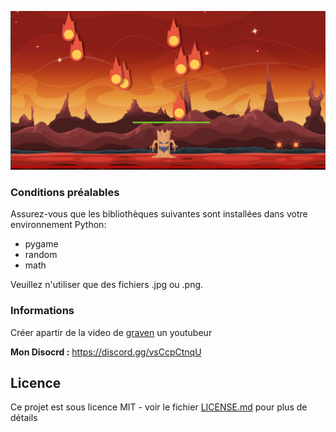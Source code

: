 ![Alt text](image%20du%20jeu.png)

### Conditions préalables

Assurez-vous que les bibliothèques suivantes sont installées dans votre environnement Python:

- pygame
- random
- math

Veuillez n'utiliser que des fichiers .jpg ou .png.

### Informations

Créer apartir de la video de [graven](https://www.youtube.com/watch?v=8J8wWxbAdFg&list=PLMS9Cy4Enq5KsM7GJ4LHnlBQKTQBV8kaR) un youtubeur

**Mon Disocrd :** https://discord.gg/vsCcpCtnqU

## Licence

Ce projet est sous licence MIT - voir le fichier [LICENSE.md](licence.md) pour plus de détails